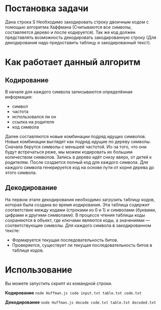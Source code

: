 # Постановка задачи
Дана строка S
Необходимо закодировать строку двоичным кодом с помощью алгоритма Хаффмана
(Считываются все символы, составляется дерево и после кодируется).
Так же код должен представлять возможность декодировать закодированную строку
(Для декодирования надо предоставить таблицу и закодированный текст).
# Как работает данный алгоритм
## Кодирование
В начале для каждого символа записываются определённая информация:
- символ
- частота
- использовался ли он
- ссылка на родителя
- код символа

Далее составляются новые комбинации подряд идущих символов.
Новые комбинации выглядят как подряд идущие по дереву символы.
Сначала берутся символы с меньшей частотой. Из-за того, что они будут встречаться реже, мы можем кодировать их большим количеством символов.
Запись в дерево идёт снизу вверх, от детей к родителям.
После создается полный код для каждого символа.
Для каждого символа генерируется код на основе пути от корня дерева до этого символа.
## Декодирование
На первом этапе декодирования необходимо загрузить таблицу кодов, которая была создана во время кодирования. Эта таблица содержит соответствие между кодами (строками из 0 и 1) и символами (буквами, цифрами и другими символами).
В процессе чтения таблицы коды сохраняются в объект, где ключами являются коды, а значениями — соответствующие символы.
Для каждого символа в закодированном тексте:
- Формируется текущая последовательность битов.
- Проверяется, существует ли текущая последовательность битов в таблице кодов.
# Использование
Вы можете запустить скрипт из командной строки.

**Кодирование**
`node Huffman.js code input.txt table.txt code.txt`

**Декодирование**
`node Huffman.js decode code.txt table.txt decoded.txt`
